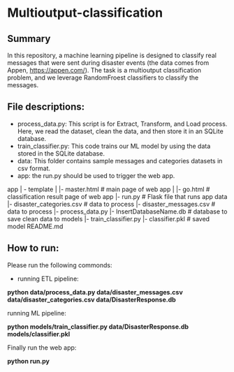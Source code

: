# Multioutput-classification

## Summary 
In this repository, a machine learning pipeline is designed to classify real messages that were sent during disaster events (the data comes from Appen, https://appen.com/). 
The task is a multioutput classification problem, and we leverage RandomFroest classifiers to classify the messages.

## File descriptions: 

* process_data.py: This script is for Extract, Transform, and Load process. Here, we read the dataset, clean the data, and then store it in an SQLite database.
* train_classifier.py: This code trains our ML model by using the data stored in the SQLite database. 
* data: This folder contains sample messages and categories datasets in csv format.
* app: the run.py should be used to trigger the web app.

app
| - template
| |- master.html # main page of web app
| |- go.html # classification result page of web app
|- run.py # Flask file that runs app
data
|- disaster_categories.csv # data to process
|- disaster_messages.csv # data to process
|- process_data.py
|- InsertDatabaseName.db # database to save clean data to
models
|- train_classifier.py
|- classifier.pkl # saved model
README.md

## How to run:

Please run the following commonds: 

* running  ETL pipeline:

**python data/process_data.py data/disaster_messages.csv data/disaster_categories.csv data/DisasterResponse.db**

running ML pipeline:

**python models/train_classifier.py data/DisasterResponse.db models/classifier.pkl**

Finally run the web app:

**python run.py**
